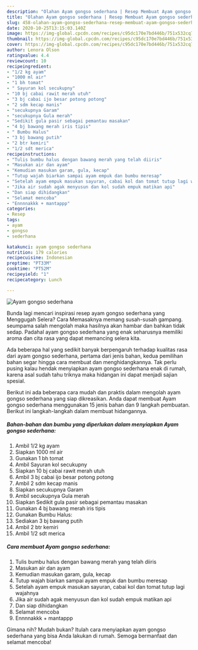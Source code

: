 ```yaml
---
description: "Olahan Ayam gongso sederhana | Resep Membuat Ayam gongso sederhana Yang Menggugah Selera"
title: "Olahan Ayam gongso sederhana | Resep Membuat Ayam gongso sederhana Yang Menggugah Selera"
slug: 458-olahan-ayam-gongso-sederhana-resep-membuat-ayam-gongso-sederhana-yang-menggugah-selera
date: 2020-10-25T13:15:03.140Z
image: https://img-global.cpcdn.com/recipes/c95dc170e7bd446b/751x532cq70/ayam-gongso-sederhana-foto-resep-utama.jpg
thumbnail: https://img-global.cpcdn.com/recipes/c95dc170e7bd446b/751x532cq70/ayam-gongso-sederhana-foto-resep-utama.jpg
cover: https://img-global.cpcdn.com/recipes/c95dc170e7bd446b/751x532cq70/ayam-gongso-sederhana-foto-resep-utama.jpg
author: Lenora Olson
ratingvalue: 4.4
reviewcount: 10
recipeingredient:
- "1/2 kg ayam"
- "1000 ml air"
- "1 bh tomat"
- " Sayuran kol secukupny"
- "10 bj cabai rawit merah utuh"
- "3 bj cabai ijo besar potong potong"
- "2 sdm kecap manis"
- "secukupnya Garam"
- "secukupnya Gula merah"
- "Sedikit gula pasir sebagai pemantau masakan"
- "4 bj bawang merah iris tipis"
- " Bumbu Halus"
- "3 bj bawang putih"
- "2 btr kemiri"
- "1/2 sdt merica"
recipeinstructions:
- "Tulis bumbu halus dengan bawang merah yang telah diiris"
- "Masukan air dan ayam"
- "Kemudian masukan garam, gula, kecap"
- "Tutup wajah biarkan sampai ayam empuk dan bumbu meresap"
- "Setelah ayam empuk masukan sayuran, cabai kol dan tomat tutup lagi wajahnya"
- "Jika air sudah agak menyusun dan kol sudah empuk matikan api"
- "Dan siap dihidangkan"
- "Selamat mencoba"
- "Ennnnakkk + mantappp"
categories:
- Resep
tags:
- ayam
- gongso
- sederhana

katakunci: ayam gongso sederhana 
nutrition: 179 calories
recipecuisine: Indonesian
preptime: "PT33M"
cooktime: "PT52M"
recipeyield: "1"
recipecategory: Lunch

---
```



![Ayam gongso sederhana](https://img-global.cpcdn.com/recipes/c95dc170e7bd446b/751x532cq70/ayam-gongso-sederhana-foto-resep-utama.jpg)

Bunda lagi mencari inspirasi resep ayam gongso sederhana yang Menggugah Selera? Cara Memasaknya memang susah-susah gampang. seumpama salah mengolah maka hasilnya akan hambar dan bahkan tidak sedap. Padahal ayam gongso sederhana yang enak seharusnya memiliki aroma dan cita rasa yang dapat memancing selera kita.



Ada beberapa hal yang sedikit banyak berpengaruh terhadap kualitas rasa dari ayam gongso sederhana, pertama dari jenis bahan, kedua pemilihan bahan segar hingga cara membuat dan menghidangkannya. Tak perlu pusing kalau hendak menyiapkan ayam gongso sederhana enak di rumah, karena asal sudah tahu triknya maka hidangan ini dapat menjadi sajian spesial.


Berikut ini ada beberapa cara mudah dan praktis dalam mengolah ayam gongso sederhana yang siap dikreasikan. Anda dapat membuat Ayam gongso sederhana menggunakan 15 jenis bahan dan 9 langkah pembuatan. Berikut ini langkah-langkah dalam membuat hidangannya.

<!--inarticleads1-->

##### Bahan-bahan dan bumbu yang diperlukan dalam menyiapkan Ayam gongso sederhana:

1. Ambil 1/2 kg ayam
1. Siapkan 1000 ml air
1. Gunakan 1 bh tomat
1. Ambil  Sayuran kol secukupny
1. Siapkan 10 bj cabai rawit merah utuh
1. Ambil 3 bj cabai ijo besar potong potong
1. Ambil 2 sdm kecap manis
1. Siapkan secukupnya Garam
1. Ambil secukupnya Gula merah
1. Siapkan Sedikit gula pasir sebagai pemantau masakan
1. Gunakan 4 bj bawang merah iris tipis
1. Gunakan  Bumbu Halus:
1. Sediakan 3 bj bawang putih
1. Ambil 2 btr kemiri
1. Ambil 1/2 sdt merica




<!--inarticleads2-->

##### Cara membuat Ayam gongso sederhana:

1. Tulis bumbu halus dengan bawang merah yang telah diiris
1. Masukan air dan ayam
1. Kemudian masukan garam, gula, kecap
1. Tutup wajah biarkan sampai ayam empuk dan bumbu meresap
1. Setelah ayam empuk masukan sayuran, cabai kol dan tomat tutup lagi wajahnya
1. Jika air sudah agak menyusun dan kol sudah empuk matikan api
1. Dan siap dihidangkan
1. Selamat mencoba
1. Ennnnakkk + mantappp




Gimana nih? Mudah bukan? Itulah cara menyiapkan ayam gongso sederhana yang bisa Anda lakukan di rumah. Semoga bermanfaat dan selamat mencoba!
